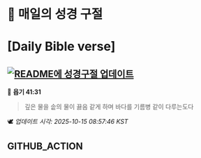 # 🙏 매일의 성경 구절
# [Daily Bible verse]
## [![README에 성경구절 업데이트](https://github.com/DONGSUKA/first_test/actions/workflows/update-readme-bible.yml/badge.svg)](https://github.com/DONGSUKA/first_test/actions/workflows/update-readme-bible.yml)
<!-- START_BIBLE_VERSE -->
📖 **욥기 41:31**
> 깊은 물을 솥의 물이 끓음 같게 하며 바다를 기름병 같이 다루는도다

🕊️ _업데이트 시각: 2025-10-15 08:57:46 KST_
  <!-- END_BIBLE_VERSE -->
## GITHUB_ACTION
